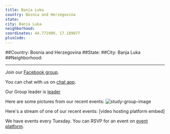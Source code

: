 ```yaml
---
title: Banja Luka
country: Bosnia and Herzegovina
state: 
city: Banja Luka
neighborhood: 
coordinates: 44.771989, 17.189877
plusCode:
---
```


##Country: Bosnia and Herzegovina
##State: 
##City: Banja Luka
##Neighborhood: 
*****
Join our [Facebook group](https://www.facebook.com/groups/free.code.camp.banja.luka).

You can chat with us on [chat app]().

Our Group leader is [leader]()

Here are some pictures from our recent events:
![study-group-image]()

Here's a stream of one of our recent events:
[video hosting platform embed]

We have events every Tuesday. You can RSVP for an event on [event platform]().
